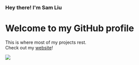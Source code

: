 
### Hey there! I'm Sam Liu
# Welcome to my GitHub profile
This is where most of my projects rest.  
Check out my [website](https://samliu.dev)!


<picture>
	<source
		srcset="https://github-readme-stats.vercel.app/api?username=samdev-7&count_private=true&show_icons=true&hide=issues&line_height=32&custom_title=My%20GitHub%20stats&include_all_commits=true&theme=transparent&border_color=6e7681&text_color=e6edf3&icon_color=4493f8&title_color=4493f8"
		media="(prefers-color-scheme: dark)"
	/>
	<source
		 srcset="https://github-readme-stats.vercel.app/api?username=samdev-7&count_private=true&show_icons=true&hide=issues&line_height=32&custom_title=My%20GitHub%20stats&include_all_commits=true&theme=transparent&title_color=0969da&icon_color=0969da&text_color=1f2328"
		   media="(prefers-color-scheme: light), (prefers-color-scheme: no-preference)"
	/>
	<img src="[https://github-readme-stats.vercel.app/api?username=samdev-7&count_private=true&show_icons=true&hide=issues&line_height=32&custom_title=Some%20GitHub%20Stats&include_all_commits=true](https://github-readme-stats.vercel.app/api?username=samdev-7&count_private=true&show_icons=true&hide=issues&line_height=32&custom_title=Some%20GitHub%20Stats&include_all_commits=true&theme=transparent&title_color=0969da&icon_color=0969da&text_color=1f2328)" />
</picture>
